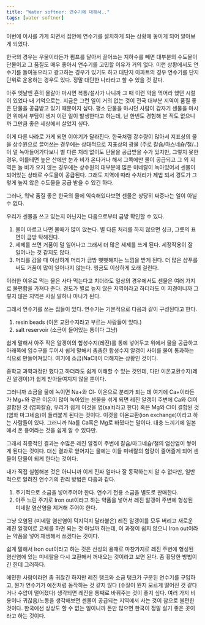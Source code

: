 ```yaml
---
title: "Water softner: 연수기에 대해서.."
tags: [water softner]
---
```


이번에 이사를 가게 되면서 집안에 연수기를 설치하게 되는 상황에 놓이게 되어 알아보게 되었다. 

한국의 경우는 우물이라든가 펌프를 달아서 끌어쓰는 지하수를 빼면 대부분의 수도물이 단물이고 그 품질도 매우 좋아서 연수기를 고민할 이유가 거의 없다. 이런 상황에서도 연수기를 들여놓으라고 광고하는 경우가 있기도 하고 대단지 아파트의 경우 연수기를 단지 단위로 운용하는 경우도 있다. 정말 대단한 나라라고 할 수 있을 것 같다.

아주 옛날엔 흔히 물갈아 마시면 복통/설사가 나니까 그 때 이런 약을 먹어라 했던 시절이 있었다 내 기억으로는. 지금은 그런 일이 거의 없는 것이 전국 대부분 지역이 품질 좋은 단물을 공급받고 있기 때문이지 싶다. 평소 단물을 마시던 사람이 갑자기 센물을 마시면 위에서 부담이 생겨 이런 일이 발생한다고 하는데, 난 한번도 경험해 본 적도 없으니까 그만큼 좋은 세상에서 살았지 싶다.

이게 다른 나라로 가게 되면 이야기가 달라진다. 한국처럼 강수량이 많아서 지표상의 물을 상수원으로 끌어쓰는 경우에는 상대적으로 지표상의 광물 (주로 칼슘/마스네슘/철/..)이 덜 녹아들어가다보니 별 다른 처리 없이도 단물을 공급받을 수가 있지만, 그렇지 못한 경우, 이를테면 높은 산에만 눈과 비가 온다거나 해서 그쪽에만 물이 공급되고 그 외 지역은 늘 비가 오지 않는 경우에는 상수원의 대부분에 많은 미네랄이 녹아있어서 센물이 되어있는 상태로 수도물이 공급된다. 그래도 지역에 따라 수처리가 제법 되서 경도가 그렇게 높지 않은 수도물을 공급 받을 수 있긴 하다.

그러나, 워낙 품질 좋은 한국의 물에 익숙해있다보면 센물은 상당히 짜증나는 일이 아닐 수 없다. 

우리가 센물을 쓰고 있는지 아닌지는 다음으로부터 금방 확인할 수 있다.

1) 물이 마르고 나면 물때가 많이 앉는다. 별 다른 처리를 하지 않으면 싱크, 그릇의 표면이 금방 탁해진다. 
2) 세제를 쓰면 거품이 덜 일어나고 그래서 더 많은 세제를 쓰게 된다. 세정작용이 잘 일어나는 것 같지도 않다.
3) 머리를 감을 때 이상하게 머리가 금방 뻣뻣해지는 느낌을 받게 된다. 더 많은 샴푸를 써도 거품이 많이 일어나지 않는다. 헹굼도 이상하게 오래 걸린다.

이러한 이유로 먹는 물은 사다 먹는다고 치더라도 일상의 경우에서도 센물은 여러 가지로 불편함을 가져다 준다. 경도가 별로 높지 않은 지역이라고 하더라도 이 지경이니까 그렇지 않은 지역은 사실 말하나 마나가 된다.

그래서 연수기를 쓰는 집들이 있다. 연수기는 기본적으로 다음과 같이 구성된다고 한다.

1) resin beads (이온 교환수지라고 부르는 사람들이 있다.)
2) salt reservoir (소금이 들어있는 통이다 그냥)

쉽게 말해서 아주 작은 알갱이의 합성수지(레진)를 통에 넣어두고 위에서 물을 공급하고 아래쪽에 입수구를 두어서 쉽게 말해서 촘촘한 합성수지 알갱이 사이를 물이 통과하는 식으로 만들어져있다. 여기에 소금(NaCl)이 더해지는 상황인 것이다. 

중학교 과학과정만 했다고 하더라도 쉽게 이해할 수 있는 것인데, 다만 이온교환수지(레진 알갱이)가 쉽게 받아들여지지 않을 뿐이다.

그러니까 소금을 물에 녹이면 Na+와 Cl- 이온으로 분리가 되는 데 여기에 Ca+이라든가 Mg+와 같은 이온이 많이 녹아있는 센물을 섞게 되면 레진 알갱이 주변에 Ca와 Cl이 결합된 것 (염화칼슘, 우리가 쉽게 이것을 염(salt)라고 한다) 혹은 Mg와 Cl이 결함된 것 (염화 마그네슘)이 들러붙게 된다는 것이다. 이것을 이온교환(ion exchange)이라고 하는 사람들이 있다. 그러니까 Na를 Ca혹은 Mg로 바꿨다는 말이다. 대충 느끼기에 일본에서 온 용어라는 것을 쉽게 알 수 있다만.

그래서 최종적인 결과는 수많은 레진 알겡이 주변에 칼슘/마그네슘/철의 염산염이 쌓이게 된다는 것이다. 대신 결과로 얻어지는 물에는 이들 미네랄의 함량이 줄어즐게 되어 센물이 단물이 되게 한다는 것이다.

내가 직접 실험해본 것은 아니니까 이게 진짜 얼마나 잘 동작하는지 알 수 없다만, 일반적으로 알려진 연수기의 관리 방법은 다음과 같다.

1) 주기적으로 소금을 넣어주어야 한다. 연수기 전용 소금을 별도로 판매한다.
2) 아주 느린 주기로 Iron out이라고 하는 약품을 넣어서 레진 알갱이 주변에 형성된 미네랄 염산염을 제거해 주어야 한다.

그냥 오염된 (미네랄 염산염이 덕지덕지 달라붙은) 레진 알갱이를 모두 버리고 새로운 레진 알갱이로 교체를 하면 되는 것 아닐까 하는데, 이 과정이 쉽지 않으니 Iron out이라는 약품을 넣어 재생해서 쓰겠다는 것이다.

쉽게 말해서 Iron out이라고 하는 것은 산성의 용매로 마찬가지로 레진 주변에 형성된 염산염에 있는 미네랄을 다시 교환해서 꺼내오는 것이라고 보면 된다. 좀 황당한 방법이긴 한데 그러하다. 

에민한 사람이라면 좀 귀찮긴 하지만 레진 탱크와 소금 탱크가 구분된 연수기를 구입하고, 뭔가 연수기가 예전처럼 동작하는 것 같지 않다 (수질이 뭔지 모르게 떨어진 것 같다거나 수압이 떨어졌다) 생각되면 레진을 통째로 바꿔주는 것이 좋지 싶다. 여러 가지 비용이나 귀찮음/노동을 생각해보면 센물이 공급되는 지역에서 사는 것이 참으로 불편한 것이다. 한국에선 상상도 할 수 없는 일이니까 돈만 많으면 한국이 정말 살기 좋은 곳이라고 하는 것이다. 
